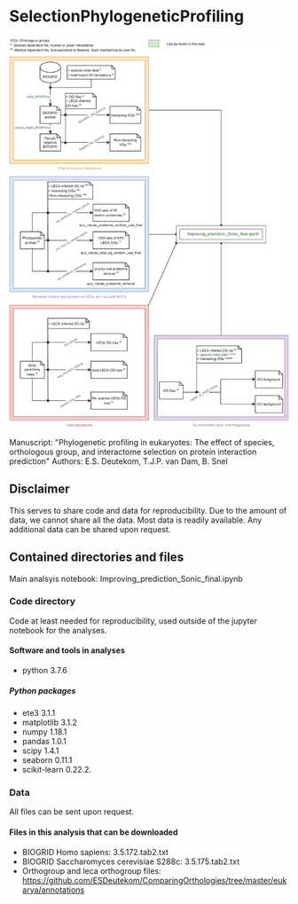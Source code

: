 # SelectionPhylogeneticProfiling

<p align="center"><img src="Workflow.png" width="850" /></p>


Manuscript: "Phylogenetic profiling in eukaryotes: The effect of species, orthologous group, and interactome selection on protein interaction prediction"
Authors: E.S. Deutekom, T.J.P. van Dam, B. Snel

## Disclaimer
This serves to share code and data for reproducibility.
Due to the amount of data, we cannot share all the data. Most data is readily available. Any additional data can be shared upon request.

## Contained directories and files
Main analsyis notebook: Improving_prediction_Sonic_final.ipynb

### Code directory
Code at least needed for reproducibility, used outside of the jupyter notebook for the analyses.

#### Software and tools in analyses
- python		3.7.6

##### Python packages
- ete3			    3.1.1
- matplotlib 		3.1.2
- numpy			    1.18.1
- pandas		    1.0.1
- scipy			    1.4.1
- seaborn       0.11.1   
- scikit-learn  0.22.2. 

### Data
All files can be sent upon request. 

#### Files in this analysis that can be downloaded
- BIOGRID Homo sapiens: 3.5.172.tab2.txt
- BIOGRID Saccharomyces cerevisiae S288c: 3.5.175.tab2.txt
- Orthogroup and leca orthogroup files: https://github.com/ESDeutekom/ComparingOrthologies/tree/master/eukarya/annotations
